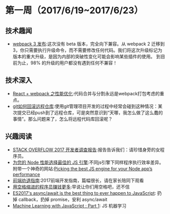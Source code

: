 # 第一周（2017/6/19~2017/6/23）

## 技术趣闻

- [webpack 3 发布](https://juejin.im/post/592faca42f301e006bc791e0):这次没有 beta 版本，完全向下兼容。从 webpack 2 迁移到 3，你只需要执行升级命令，而不需要修改任何代码。我们将这次升级标记为版本的重大升级，是因为内部的突破性变化可能会影响某些插件的使用。
  到目前为止，98% 的升级的用户都没有遇到任何不兼容！


## 技术深入

- [React + webpack 之性能优化](http://mp.weixin.qq.com/s/WAoeyuWDe6shaiLomcB0hw):代码合并与分割永远是webpack打包考虑的重点。
- [git如何回滚远程仓库](http://blog.mtxcxin.cn/blog/git%E5%A6%82%E4%BD%95%E5%9B%9E%E6%BB%9A%E8%BF%9C%E7%A8%8B%E4%BB%93%E5%BA%93.html):使用git管理项目开发的过程中经常会碰到这种情况：某次提交已经push到了远程仓库，可是突然意识到“天哪，我怎么做了这么蠢的事情”。那么问题来了，怎么将远程代码库回滚呢？

## 兴趣阅读

- [STACK OVERFLOW 2017 开发者调查报告](http://stormzhang.com/2017/06/19/stackoverflow-developer-survey-2017/?utm_source=tuicool&utm_medium=referral):报告告诉我们：请珍惜身旁的女程序员。
- [为您的 Node 性能选择最佳的 JS 引擎](https://segmentfault.com/a/1190000009819740):不同js引擎下同样程序执行效率差异。附带一个神奇的网站:[Picking the best JS engine for your Node app’s performance ](https://sqreen.github.io/node_engine_bench/)
- [前端劝退指南](https://juejin.im/post/592faca42f301e006bc791e0):2017前端开发指南，篇幅很长，请在家长陪同下观看
- [用空格缩进的程序员赚钱更多](http://mp.weixin.qq.com/s?__biz=MjM5NzU0MzU0Nw==&mid=2651375004&idx=1&sn=4e9f891ccce9b2b8d069fb9230b238e8&chksm=bd240e888a53879ea82c21defbb04b6f64f107d9c00a977d3bcdb38a8f20b40a1d5a6e6fef07&mpshare=1&scene=1&srcid=0620Xvw6la4lL34ld1HcJfEC#rd):早说让你们用空格吧，还不信
- [ES2017's async/await is the best thing to ever happen to JavaScript](https://certsimple.com/blog/javascript-equals-async-await): 扔掉 callback，扔掉 promise，安利 async/await
- [Machine Learning with JavaScript : Part 1](https://hackernoon.com/machine-learning-with-javascript-part-1-9b97f3ed4fe5): JS 机器学习
